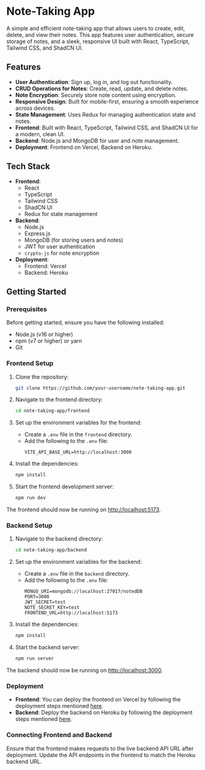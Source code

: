 # Note-Taking App

A simple and efficient note-taking app that allows users to create, edit, delete, and view their notes. This app features user authentication, secure storage of notes, and a sleek, responsive UI built with React, TypeScript, Tailwind CSS, and ShadCN UI.

## Features

- **User Authentication**: Sign up, log in, and log out functionality.
- **CRUD Operations for Notes**: Create, read, update, and delete notes.
- **Note Encryption**: Securely store note content using encryption.
- **Responsive Design**: Built for mobile-first, ensuring a smooth experience across devices.
- **State Management**: Uses Redux for managing authentication state and notes.
- **Frontend**: Built with React, TypeScript, Tailwind CSS, and ShadCN UI for a modern, clean UI.
- **Backend**: Node.js and MongoDB for user and note management.
- **Deployment**: Frontend on Vercel, Backend on Heroku.

## Tech Stack

- **Frontend**: 
  - React
  - TypeScript
  - Tailwind CSS
  - ShadCN UI
  - Redux for state management
- **Backend**:
  - Node.js
  - Express.js
  - MongoDB (for storing users and notes)
  - JWT for user authentication
  - `crypto-js` for note encryption
- **Deployment**:
  - Frontend: Vercel
  - Backend: Heroku

## Getting Started

### Prerequisites

Before getting started, ensure you have the following installed:

- Node.js (v16 or higher)
- npm (v7 or higher) or yarn
- Git

### Frontend Setup

1. Clone the repository:
   ```bash
   git clone https://github.com/your-username/note-taking-app.git
   ```

2. Navigate to the frontend directory:
   ```bash
   cd note-taking-app/frontend
   ```

3. Set up the environment variables for the frontend:
   - Create a `.env` file in the `frontend` directory.
   - Add the following to the `.env` file:
     ```
     VITE_API_BASE_URL=http://localhost:3000
     ```

4. Install the dependencies:
   ```bash
   npm install
   ```

5. Start the frontend development server:
   ```bash
   npm run dev
   ```

The frontend should now be running on [http://localhost:5173](http://localhost:5173).

### Backend Setup

1. Navigate to the backend directory:
   ```bash
   cd note-taking-app/backend
   ```

2. Set up the environment variables for the backend:
   - Create a `.env` file in the `backend` directory.
   - Add the following to the `.env` file:
     ```
     MONGO_URI=mongodb://localhost:27017/notedDB
     PORT=3000
     JWT_SECRET=test
     NOTE_SECRET_KEY=test
     FRONTEND_URL=http://localhost:5173
     ```

3. Install the dependencies:
   ```bash
   npm install
   ```

4. Start the backend server:
   ```bash
   npm run server
   ```

The backend should now be running on [http://localhost:3000](http://localhost:3000).

### Deployment

- **Frontend**: You can deploy the frontend on Vercel by following the deployment steps mentioned [here](https://vercel.com/docs/platform/deployments).
- **Backend**: Deploy the backend on Heroku by following the deployment steps mentioned [here](https://devcenter.heroku.com/articles/git).

### Connecting Frontend and Backend

Ensure that the frontend makes requests to the live backend API URL after deployment. Update the API endpoints in the frontend to match the Heroku backend URL.

